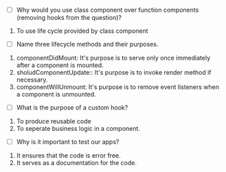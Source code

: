 - [ ] Why would you use class component over function components (removing hooks from the question)?
1. To use life cycle provided by class component

- [ ] Name three lifecycle methods and their purposes.
1. componentDidMount: It's purpose is to serve only once immediately after a component is mounted.
2. sholudComponentUpdate:: It's purpose is to invoke render method if necessary.
3. componentWillUnmount: It's purpose is to remove event listeners when a component is unmounted.

- [ ] What is the purpose of a custom hook?
1. To produce reusable code
2. To seperate business logic in a component.

- [ ] Why is it important to test our apps?
1. It ensures that the code is error free.
2. It serves as a documentation for the code.


